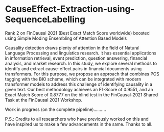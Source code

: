 # CauseEffect-Extraction-using-SequenceLabelling
Rank 2 on FinCausal 2021 (Best Exact Match Score worldwide) boosted using Simple Moding Ensembling of Attention Based Models

Causality detection draws plenty of attention in the field of Natural Language Processing and linguistics research. It has essential applications in information retrieval, event prediction, question answering, financial analysis, and market research. In this study, we explore several methods to identify and extract cause-effect pairs in financial documents using transformers. For this purpose, we propose an approach that combines POS tagging with the BIO scheme, which can be integrated with modern transformer models to address this challenge of identifying causality in a given text. Our best methodology achieves an F1-Score of 0.9551, and an Exact Match Score of 0.8777 on the blind test in the FinCausal-2021 Shared Task at the FinCausal 2021 Workshop.

Work in progress (on the complete pipeline)..........

P.S.: Credits to all researchers who have previously worked on this and have inspired us to make a few advancements in the same. Thanks to all.

